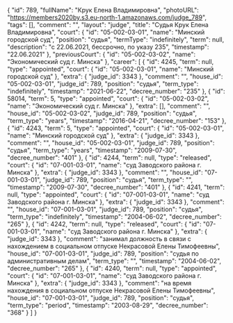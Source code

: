{
    "id": 789,
    "fullName": "Крук Елена Владимировна",
    "photoURL": "https://members2020by.s3.eu-north-1.amazonaws.com/judge_789",
    "tags": [],
    "comment": "",
    "layout": "judge",
    "title": "Судья Крук Елена Владимировна",
    "court": {
        "id": "05-002-03-01",
        "name": "Минский городской суд",
        "position": "судья",
        "termType": "indefinitely",
        "term": null,
        "description": "c 22.06.2021, бессрочно, по указу 235",
        "timestamp": "22.06.2021"
    },
    "previousCourt": {
        "id": "05-002-03-02",
        "name": "Экономический суд г. Минска"
    },
    "career": [
        {
            "id": 4245,
            "term": null,
            "type": "appointed",
            "court": {
                "id": "05-002-03-01",
                "name": "Минский городской суд"
            },
            "extra": {
                "judge_id": 3343
            },
            "comment": "",
            "house_id": "05-002-03-01",
            "judge_id": 789,
            "position": "судья",
            "term_type": "indefinitely",
            "timestamp": "2021-06-22",
            "decree_number": "235"
        },
        {
            "id": 58014,
            "term": 5,
            "type": "appointed",
            "court": {
                "id": "05-002-03-02",
                "name": "Экономический суд г. Минска"
            },
            "extra": [],
            "comment": "",
            "house_id": "05-002-03-02",
            "judge_id": 789,
            "position": "судья",
            "term_type": "years",
            "timestamp": "2016-04-21",
            "decree_number": "153"
        },
        {
            "id": 4243,
            "term": 5,
            "type": "appointed",
            "court": {
                "id": "05-002-03-01",
                "name": "Минский городской суд"
            },
            "extra": {
                "judge_id": 3343
            },
            "comment": "",
            "house_id": "05-002-03-01",
            "judge_id": 789,
            "position": "судья",
            "term_type": "years",
            "timestamp": "2009-07-30",
            "decree_number": "401"
        },
        {
            "id": 4244,
            "term": null,
            "type": "released",
            "court": {
                "id": "07-001-03-01",
                "name": "суд Заводского района г. Минска"
            },
            "extra": {
                "judge_id": 3343
            },
            "comment": "",
            "house_id": "07-001-03-01",
            "judge_id": 789,
            "position": "судья",
            "term_type": "",
            "timestamp": "2009-07-30",
            "decree_number": "401"
        },
        {
            "id": 4241,
            "term": null,
            "type": "appointed",
            "court": {
                "id": "07-001-03-01",
                "name": "суд Заводского района г. Минска"
            },
            "extra": {
                "judge_id": 3343
            },
            "comment": "",
            "house_id": "07-001-03-01",
            "judge_id": 789,
            "position": "судья",
            "term_type": "indefinitely",
            "timestamp": "2004-06-02",
            "decree_number": "265"
        },
        {
            "id": 4242,
            "term": null,
            "type": "released",
            "court": {
                "id": "07-001-03-01",
                "name": "суд Заводского района г. Минска"
            },
            "extra": {
                "judge_id": 3343
            },
            "comment": "занимал должность в связи с нахождением в социальном отпуске Некрасовой Елены Тимофеевны",
            "house_id": "07-001-03-01",
            "judge_id": 789,
            "position": "судья по административным делам",
            "term_type": "",
            "timestamp": "2004-06-02",
            "decree_number": "265"
        },
        {
            "id": 4240,
            "term": null,
            "type": "appointed",
            "court": {
                "id": "07-001-03-01",
                "name": "суд Заводского района г. Минска"
            },
            "extra": {
                "judge_id": 3343
            },
            "comment": "на время нахождения в социальном отпуске Некрасовой Елены Тимофеевны",
            "house_id": "07-001-03-01",
            "judge_id": 789,
            "position": "судья",
            "term_type": "period",
            "timestamp": "2003-08-29",
            "decree_number": "368"
        }
    ]
}